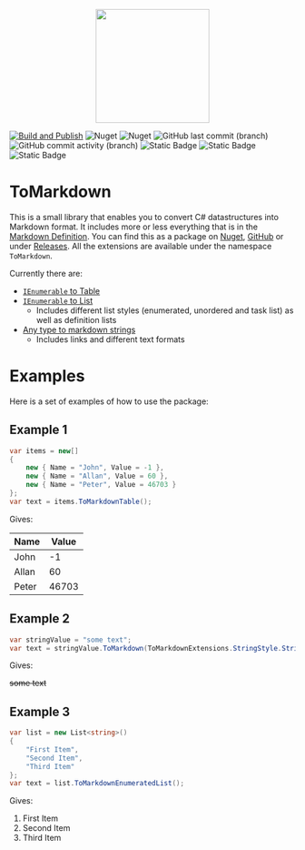 <p align="center">
    <img src="https://github.com/kris701/PDDLSharp/assets/22596587/bc8cb98e-bf75-44ca-935b-cd09f9b9b7de" width="200" height="200" />
</p>

[![Build and Publish](https://github.com/kris701/ToMarkdown/actions/workflows/dotnet-desktop.yml/badge.svg)](https://github.com/kris701/ToMarkdown/actions/workflows/dotnet-desktop.yml)
![Nuget](https://img.shields.io/nuget/v/ToMarkdown)
![Nuget](https://img.shields.io/nuget/dt/ToMarkdown)
![GitHub last commit (branch)](https://img.shields.io/github/last-commit/kris701/ToMarkdown/main)
![GitHub commit activity (branch)](https://img.shields.io/github/commit-activity/m/kris701/ToMarkdown)
![Static Badge](https://img.shields.io/badge/Platform-Windows-blue)
![Static Badge](https://img.shields.io/badge/Platform-Linux-blue)
![Static Badge](https://img.shields.io/badge/Framework-dotnet--7.0-green)

# ToMarkdown

This is a small library that enables you to convert C# datastructures into Markdown format.
It includes more or less everything that is in the [Markdown Definition](https://www.markdownguide.org/basic-syntax/).
You can find this as a package on [Nuget](https://www.nuget.org/packages/ToMarkdown/), [GitHub](https://github.com/kris701/ToMarkdown/pkgs/nuget/ToMarkdown) or under [Releases](https://github.com/kris701/ToMarkdown/releases).
All the extensions are available under the namespace `ToMarkdown`.

Currently there are:
* [`IEnumerable` to Table](./ToMarkdown/Tables/ToMarkdownTableExtensions.cs)
* [`IEnumerable` to List](./ToMarkdown/Lists/ToMarkdownListExtensions.cs)
  * Includes different list styles (enumerated, unordered and task list) as well as definition lists
* [Any type to markdown strings](./ToMarkdown/Strings/ToMarkdownStringExtensions.cs)
  * Includes links and different text formats

# Examples
Here is a set of examples of how to use the package:

## Example 1

```csharp
var items = new[]
{
    new { Name = "John", Value = -1 },
    new { Name = "Allan", Value = 60 },
    new { Name = "Peter", Value = 46703 }
};
var text = items.ToMarkdownTable();
```

Gives:

| Name | Value |
| - | - |
| John | -1 |
| Allan | 60 |
| Peter | 46703 |

## Example 2

```csharp
var stringValue = "some text";
var text = stringValue.ToMarkdown(ToMarkdownExtensions.StringStyle.StrikeThrough);
```
Gives:

~~some text~~

## Example 3

```csharp
var list = new List<string>()
{
    "First Item",
    "Second Item",
    "Third Item"
};
var text = list.ToMarkdownEnumeratedList();
```
Gives:

1. First Item
2. Second Item
3. Third Item
